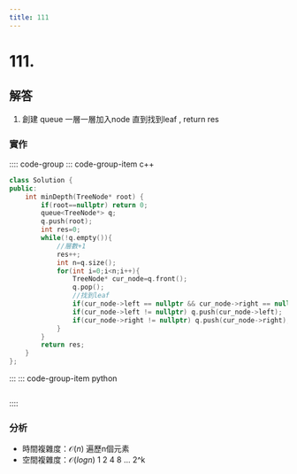 ```yaml
---
title: 111
---
```


# 111.  
## 解答
1. 創建 queue 一層一層加入node 直到找到leaf , return res   

### 實作

:::: code-group
::: code-group-item c++

``` cpp
class Solution {
public:
    int minDepth(TreeNode* root) {
        if(root==nullptr) return 0;
        queue<TreeNode*> q;
        q.push(root);
        int res=0;
        while(!q.empty()){
            //層數+1
            res++;
            int n=q.size();
            for(int i=0;i<n;i++){
                TreeNode* cur_node=q.front();
                q.pop();
                //找到leaf 
                if(cur_node->left == nullptr && cur_node->right == nullptr) return res++;
                if(cur_node->left != nullptr) q.push(cur_node->left);
                if(cur_node->right != nullptr) q.push(cur_node->right);
            }
        }
        return res;
    }
};
```

:::
::: code-group-item python

``` python

```
::::

### 分析
- 時間複雜度：$\mathcal{O}(n)$
遍歷n個元素  
- 空間複雜度：$\mathcal{O}(log n)$
1 2 4 8 ... 2^k 
